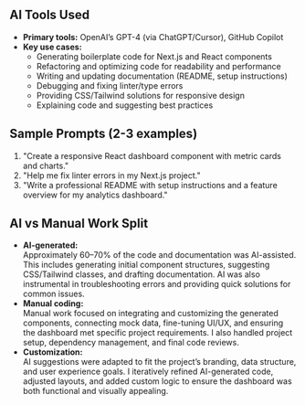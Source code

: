 ## AI Tools Used
- **Primary tools:** OpenAI’s GPT-4 (via ChatGPT/Cursor), GitHub Copilot
- **Key use cases:**  
  - Generating boilerplate code for Next.js and React components  
  - Refactoring and optimizing code for readability and performance  
  - Writing and updating documentation (README, setup instructions)  
  - Debugging and fixing linter/type errors  
  - Providing CSS/Tailwind solutions for responsive design  
  - Explaining code and suggesting best practices

## Sample Prompts (2-3 examples)
1. "Create a responsive React dashboard component with metric cards and charts."
2. "Help me fix linter errors in my Next.js project."
3. "Write a professional README with setup instructions and a feature overview for my analytics dashboard."

## AI vs Manual Work Split
- **AI-generated:**  
  Approximately 60–70% of the code and documentation was AI-assisted. This includes generating initial component structures, suggesting CSS/Tailwind classes, and drafting documentation. AI was also instrumental in troubleshooting errors and providing quick solutions for common issues.
- **Manual coding:**  
  Manual work focused on integrating and customizing the generated components, connecting mock data, fine-tuning UI/UX, and ensuring the dashboard met specific project requirements. I also handled project setup, dependency management, and final code reviews.
- **Customization:**  
  AI suggestions were adapted to fit the project’s branding, data structure, and user experience goals. I iteratively refined AI-generated code, adjusted layouts, and added custom logic to ensure the dashboard was both functional and visually appealing.
